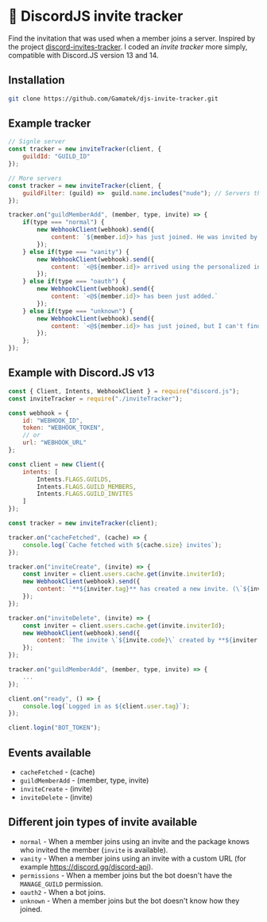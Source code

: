# 📧 DiscordJS invite tracker

Find the invitation that was used when a member joins a server.
Inspired by the project [discord-invites-tracker](https://github.com/Androz2091/discord-invites-tracker).
I coded an *invite tracker* more simply, compatible with Discord.JS version 13 and 14.

## Installation
```bash
git clone https://github.com/Gamatek/djs-invite-tracker.git
```

## Example tracker
```js
// Signle server
const tracker = new inviteTracker(client, {
    guildId: "GUILD_ID"
});

// More servers
const tracker = new inviteTracker(client, {
    guildFilter: (guild) =>  guild.name.includes("nude"); // Servers that contain "nude" in their name will not be processed.
});

tracker.on("guildMemberAdd", (member, type, invite) => {
    if(type === "normal") {
        new WebhookClient(webhook).send({
            content: `${member.id}> has just joined. He was invited by **${invite.inviter.tag}**.`
        });
    } else if(type === "vanity") {
        new WebhookClient(webhook).send({
            content: `<@${member.id}> arrived using the personalized invitation.`
        });
    } else if(type === "oauth") {
        new WebhookClient(webhook).send({
            content: `<@${member.id}> has been just added.`
        });
    } else if(type === "unknown") {
        new WebhookClient(webhook).send({
            content: `<@${member.id}> has just joined, but I can't find out who invited him.`
        });
    };
});
```

## Example with Discord.JS v13
```js
const { Client, Intents, WebhookClient } = require("discord.js");
const inviteTracker = require("./inviteTracker");

const webhook = {
    id: "WEBHOOK_ID",
    token: "WEBHOOK_TOKEN",
    // or
    url: "WEBHOOK_URL"
};

const client = new Client({
    intents: [
        Intents.FLAGS.GUILDS,
        Intents.FLAGS.GUILD_MEMBERS,
        Intents.FLAGS.GUILD_INVITES
    ]
});

const tracker = new inviteTracker(client);

tracker.on("cacheFetched", (cache) => {
    console.log(`Cache fetched with ${cache.size} invites`);
});

tracker.on("inviteCreate", (invite) => {
    const inviter = client.users.cache.get(invite.inviterId);
    new WebhookClient(webhook).send({
        content: `**${inviter.tag}** has created a new invite. (\`${invite.code}\`)`
    });
});

tracker.on("inviteDelete", (invite) => {
    const inviter = client.users.cache.get(invite.inviterId);
    new WebhookClient(webhook).send({
        content: `The invite \`${invite.code}\` created by **${inviter.tag}** has been deleted.`
    });
});

tracker.on("guildMemberAdd", (member, type, invite) => {
    ...
});

client.on("ready", () => {
    console.log(`Logged in as ${client.user.tag}`);
});

client.login("BOT_TOKEN");
```

## Events available
* `cacheFetched` - (cache)
* `guildMemberAdd` - (member, type, invite)
* `inviteCreate` - (invite)
* `inviteDelete` - (invite)

## Different join types of invite available
* `normal` - When a member joins using an invite and the package knows who invited the member (`invite` is available).
* `vanity` - When a member joins using an invite with a custom URL (for example https://discord.gg/discord-api).
* `permissions` - When a member joins but the bot doesn't have the `MANAGE_GUILD` permission.
* `oauth2` - When a bot joins.
* `unknown` - When a member joins but the bot doesn't know how they joined.

